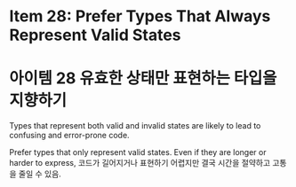# Item 28: Prefer Types That Always Represent Valid States
# 아이템 28 유효한 상태만 표현하는 타입을 지향하기

Types that represent both valid and invalid states are likely to lead to confusing and error-prone code.

Prefer types that only represent valid states. Even if they are longer or harder to express, 코드가 길어지거나 표현하기 어렵지만 결국 시간을 절약하고 고통을 줄일 수 있음.
